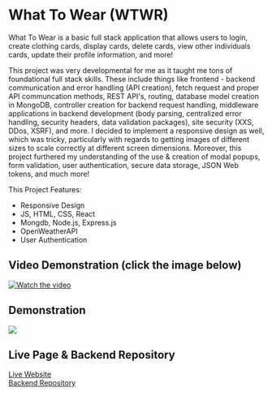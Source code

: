 # What To Wear (WTWR)

What To Wear is a basic full stack application that allows users to login, create clothing cards, display cards, delete cards, view other individuals cards, update their profile information, and more! 

This project was very developmental for me as it taught me tons of foundational full stack skills. These include things like frontend - backend communication and error handling (API creation), fetch request and proper API communcation methods, REST API's, routing, database model creation in MongoDB, controller creation for backend request handling, middleware applications in backend development (body parsing, centralized error handling, security headers, data validation packages), site security (XXS, DDos, XSRF), and more. I decided to implement a responsive design as well, which was tricky, particularly with regards to getting images of different sizes to scale correctly at different screen dimensions. Moreover, this project furthered my understanding of the use & creation of modal popups, form validation, user authentication, secure data storage, JSON Web tokens, and much more!

This Project Features:

- Responsive Design
- JS, HTML, CSS, React
- Mongdb, Node.js, Express.js
- OpenWeatherAPI
- User Authentication

## Video Demonstration (click the image below)

[![Watch the video](https://img.youtube.com/vi/IKz9mJ8-a0s/hqdefault.jpg)](https://www.youtube.com/watch?v=IKz9mJ8-a0s)


## Demonstration

![](https://media.giphy.com/media/v1.Y2lkPTc5MGI3NjExeWRzN3dubjZyaGd4ZmFoYnN6dWk4YnFsMnZrbnc4eW9ubjg4OThzeSZlcD12MV9pbnRlcm5hbF9naWZfYnlfaWQmY3Q9Zw/Dla5MobtRtUAfd6qpb/giphy.gif)


## Live Page & Backend Repository
[Live Website](https://wtwr.pii.at/) \
[Backend Repository](https://github.com/ChadMCasey/se_project_express)
